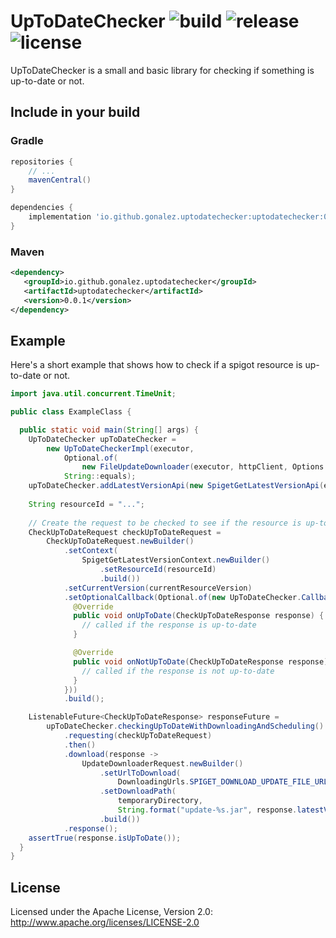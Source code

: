 UpToDateChecker ![build](https://github.com/gonalez/uptodatechecker/workflows/build/badge.svg) ![release](https://img.shields.io/github/release/gonalez/uptodatechecker.svg) ![license](https://img.shields.io/badge/License-Apache%202.0-blue.svg)
============================
UpToDateChecker is a small and basic library for checking if something is up-to-date or not.

## Include in your build

### Gradle

```gradle
repositories {
    // ...
    mavenCentral()
}

dependencies {
    implementation 'io.github.gonalez.uptodatechecker:uptodatechecker:0.0.1'
}
```

### Maven

```xml
<dependency>
   <groupId>io.github.gonalez.uptodatechecker</groupId>
   <artifactId>uptodatechecker</artifactId>
   <version>0.0.1</version>
</dependency>
```

## Example

Here's a short example that shows how to check if a spigot resource is up-to-date or not.

```java
import java.util.concurrent.TimeUnit;

public class ExampleClass {

  public static void main(String[] args) {
    UpToDateChecker upToDateChecker =
        new UpToDateCheckerImpl(executor,
            Optional.of(
                new FileUpdateDownloader(executor, httpClient, Options.DEFAULT_OPTIONS)),
            String::equals);
    upToDateChecker.addLatestVersionApi(new SpigetGetLatestVersionApi(executor, httpClient));
    
    String resourceId = "...";
    
    // Create the request to be checked to see if the resource is up-to-date
    CheckUpToDateRequest checkUpToDateRequest =
        CheckUpToDateRequest.newBuilder()
            .setContext(
                SpigetGetLatestVersionContext.newBuilder()
                    .setResourceId(resourceId)
                    .build())
            .setCurrentVersion(currentResourceVersion)
            .setOptionalCallback(Optional.of(new UpToDateChecker.Callback() {
              @Override
              public void onUpToDate(CheckUpToDateResponse response) {
                // called if the response is up-to-date
              }

              @Override
              public void onNotUpToDate(CheckUpToDateResponse response) {
                // called if the response is not up-to-date
              }
            }))
            .build();

    ListenableFuture<CheckUpToDateResponse> responseFuture = 
        upToDateChecker.checkingUpToDateWithDownloadingAndScheduling()
            .requesting(checkUpToDateRequest)
            .then()
            .download(response ->
                UpdateDownloaderRequest.newBuilder()
                    .setUrlToDownload(
                        DownloadingUrls.SPIGET_DOWNLOAD_UPDATE_FILE_URL.apply(resourceId))
                    .setDownloadPath(
                        temporaryDirectory, 
                        String.format("update-%s.jar", response.latestVersion()))
                    .build())
            .response();
    assertTrue(response.isUpToDate());
  }
}
```

## License

Licensed under the Apache License, Version 2.0: http://www.apache.org/licenses/LICENSE-2.0